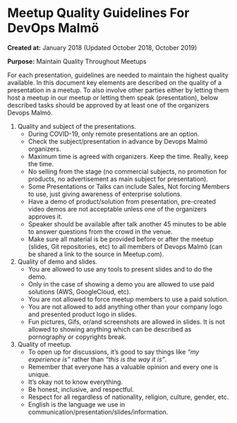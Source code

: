 # Meetup Quality Guidelines For DevOps Malmö

**Created at:** January 2018
   (Updated October 2018, October 2019)

**Purpose:** Maintain Quality Throughout Meetups

For each presentation, guidelines are needed to maintain the highest quality available. In this document key elements are described on the quality of a presentation in a meetup. To also involve other parties either by letting them host a meetup in our meetup or letting them speak (presentation), below described tasks should be approved by at least one of the organizers Devops Malmö.

1. Quality and subject of the presentations.
    - During COVID-19, only remote presentations are an option.
    - Check the subject/presentation in advance by Devops Malmö organizers.
    - Maximum time is agreed with organizers. Keep the time. Really, keep the time.
    - No selling from the stage (no commercial subjects, no promotion for products, no advertisement as main subject for presentation).
    - Some Presentations or Talks can include Sales, Not forcing Members to use, just giving awareness of enterprise solutions. 
    - Have a demo of product/solution from presentation, pre-created video demos are not acceptable unless one of the organizers approves it.
    - Speaker should be available after talk another 45 minutes to be able to answer questions from the crowd in the venue.
    - Make sure all material is be provided before or after the meetup (slides, Git repositories, etc) to all members of Devops Malmö (can be shared a link to the source in Meetup.com).
1. Quality of demo and slides.
    - You are allowed to use any tools to present slides and to do the demo.
    - Only in the case of showing a demo you are allowed to use paid solutions (AWS, GoogleCloud, etc).
    - You are not allowed to force meetup members to use a paid solution.
    - You are not allowed to add anything other than your company logo and presented product logo in slides.
    - Fun pictures, Gifs, or/and screenshots are allowed in slides. It is not allowed to showing anything which can be described as pornography or copyrights break.
1. Quality of meetup.
    - To open up for discussions, it’s good to say things like _“my experience is”_ rather than _“this is the way it is”_.
    - Remember that everyone has a valuable opinion and every one is unique.
    - It’s okay not to know everything.
    - Be honest, inclusive, and respectful.
    - Respect for all regardless of nationality, religion, culture, gender, etc.
    - English is the language we use in communication/presentation/slides/information.
